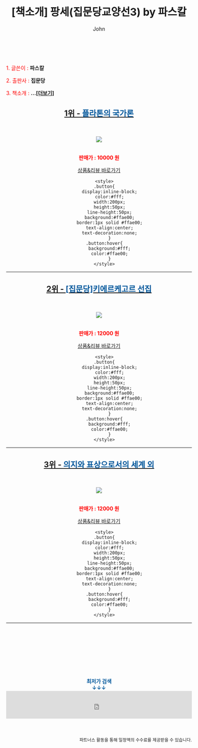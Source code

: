 ﻿---
layout: post
title:  "[책소개] 팡세(집문당교양선3) by 파스칼"
author: John
categories: [ 도서 ]
tags: [  ]
image:  
description: "[책소개] 팡세(집문당교양선3) by 파스칼"
toc: true
toc_sticky: true
---

<br>
<p>
<font color='#ff0000'>1. 글쓴이 : </font><b>파스칼</b>
<p>
<font color='#ff0000'>2. 출판사 : </font><b>집문당</b>
<p>
<font color='#ff0000'>3. 책소개 : </font><b>...<a href="https://link.coupang.com/re/AFFSDP?lptag=AF7307611&pageKey=6872136393&itemId=16443620227&vendorItemId=83634318488&traceid=V0-153-3c42d60e32ff3fce&requestid=20230306063016155562991" target="_blank">[더보기]</a></b>
<p>
    
<center><h2><a href="https://link.coupang.com/re/AFFSDP?lptag=AF7307611&pageKey=6872136393&itemId=16443620227&vendorItemId=83634318488&traceid=V0-153-3c42d60e32ff3fce&requestid=20230306063016155562991" target="_blank"><b>1위 - <font color='#01579B'>플라톤의 국가론</font></b></a></h2><br>

<a href="https://link.coupang.com/re/AFFSDP?lptag=AF7307611&pageKey=6872136393&itemId=16443620227&vendorItemId=83634318488&traceid=V0-153-3c42d60e32ff3fce&requestid=20230306063016155562991" target="_blank"><img src="https://static.coupangcdn.com/image/retail/images/2022/10/27/11/4/6d74012e-ce0d-438c-a264-d2f7779d6325.jpg"></a><br><br>

<b><font color='#ff0000'>판매가 : 10000 원</font></b><br>

<a href="https://link.coupang.com/re/AFFSDP?lptag=AF7307611&pageKey=6872136393&itemId=16443620227&vendorItemId=83634318488&traceid=V0-153-3c42d60e32ff3fce&requestid=20230306063016155562991" target="_blank" class="button">상품&리뷰 바로가기</a><p>

        <style>
        .button{
            display:inline-block;
            color:#fff;
            width:200px;
            height:50px;
            line-height:50px;
            background:#ffae00;
            border:1px solid #ffae00;
            text-align:center;
            text-decoration:none;
            }
        .button:hover{
            background:#fff;
            color:#ffae00;
            }
        </style>

<hr>

<center><h2><a href="https://link.coupang.com/re/AFFSDP?lptag=AF7307611&pageKey=111240138&itemId=335067926&vendorItemId=3029603990&traceid=V0-153-dc9468f61f934b7f&requestid=20230306063016155562991" target="_blank"><b>2위 - <font color='#01579B'>[집문당]키에르케고르 선집</font></b></a></h2><br>

<a href="https://link.coupang.com/re/AFFSDP?lptag=AF7307611&pageKey=111240138&itemId=335067926&vendorItemId=3029603990&traceid=V0-153-dc9468f61f934b7f&requestid=20230306063016155562991" target="_blank"><img src="https://static.coupangcdn.com/image/vendor_inventory/3a0e/b1f50441861de8fc745efb08208c9714e824dfcce0b28ed02193c6c5df81.png"></a><br><br>

<b><font color='#ff0000'>판매가 : 12000 원</font></b><br>

<a href="https://link.coupang.com/re/AFFSDP?lptag=AF7307611&pageKey=111240138&itemId=335067926&vendorItemId=3029603990&traceid=V0-153-dc9468f61f934b7f&requestid=20230306063016155562991" target="_blank" class="button">상품&리뷰 바로가기</a><p>

        <style>
        .button{
            display:inline-block;
            color:#fff;
            width:200px;
            height:50px;
            line-height:50px;
            background:#ffae00;
            border:1px solid #ffae00;
            text-align:center;
            text-decoration:none;
            }
        .button:hover{
            background:#fff;
            color:#ffae00;
            }
        </style>

<hr>

<center><h2><a href="https://link.coupang.com/re/AFFSDP?lptag=AF7307611&pageKey=1707529052&itemId=2905996479&vendorItemId=70894802960&traceid=V0-153-c23cfe57edc28a4e&requestid=20230306063016155562991" target="_blank"><b>3위 - <font color='#01579B'>의지와 표상으로서의 세계 외</font></b></a></h2><br>

<a href="https://link.coupang.com/re/AFFSDP?lptag=AF7307611&pageKey=1707529052&itemId=2905996479&vendorItemId=70894802960&traceid=V0-153-c23cfe57edc28a4e&requestid=20230306063016155562991" target="_blank"><img src="https://static.coupangcdn.com/image/vendor_inventory/9e95/697d1ed51b349dede933df68a46c91ba846e6764d69eed32d480845aecae.png"></a><br><br>

<b><font color='#ff0000'>판매가 : 12000 원</font></b><br>

<a href="https://link.coupang.com/re/AFFSDP?lptag=AF7307611&pageKey=1707529052&itemId=2905996479&vendorItemId=70894802960&traceid=V0-153-c23cfe57edc28a4e&requestid=20230306063016155562991" target="_blank" class="button">상품&리뷰 바로가기</a><p>

        <style>
        .button{
            display:inline-block;
            color:#fff;
            width:200px;
            height:50px;
            line-height:50px;
            background:#ffae00;
            border:1px solid #ffae00;
            text-align:center;
            text-decoration:none;
            }
        .button:hover{
            background:#fff;
            color:#ffae00;
            }
        </style>

<hr>

<br><br><br><br><br><br><br>
<center><b><font color='#01579B' size='medium'>최저가 검색<br>
↓↓↓</font></b></center>
<center><iframe src="https://coupa.ng/b1Tbjx" width="100%" height="75" frameborder="0" scrolling="no" referrerpolicy="unsafe-url"></iframe></center>
<br><br>
<p>
<small>
    <div align="right">파트너스 활동을 통해 일정액의 수수료를 제공받을 수 있습니다.</div>
</small>
</p>
